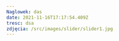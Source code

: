 ```yaml
---
Naglowek: das
date: 2021-11-16T17:17:54.409Z
tresc: dsa
zdjęcia: /src/images/slider/slider1.jpg
---
```

